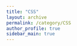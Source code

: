 ```yaml
---
title: "CSS"
layout: archive
permalink: /category/CSS
author_profile: true
sidebar_main: true
---
```


